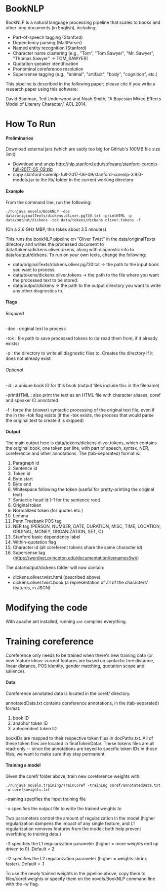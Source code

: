 BookNLP
=======

BookNLP is a natural language processing pipeline that scales to books and other long documents (in English), including:

* Part-of-speech tagging (Stanford)
* Dependency parsing (MaltParser)
* Named entity recognition (Stanford)
* Character name clustering (e.g., "Tom", "Tom Sawyer", "Mr. Sawyer", "Thomas Sawyer" -> TOM_SAWYER)
* Quotation speaker identification
* Pronominal coreference resolution
* Supersense tagging (e.g., "animal", "artifact", "body", "cognition", etc.)

This pipeline is described in the following paper; please cite if you write a research paper using this software:

David Bamman, Ted Underwood and Noah Smith, "A Bayesian Mixed Effects Model of Literary Character," ACL 2014.


How To Run
=======

#### Preliminaries

Download external jars (which are sadly too big for GitHub's 100MB file size limit)

* Download and unzip http://nlp.stanford.edu/software/stanford-corenlp-full-2017-06-09.zip
* copy stanford-corenlp-full-2017-06-09/stanford-corenlp-3.8.0-models.jar to the lib/ folder in the current working directory


#### Example

From the command line, run the following:

    ./runjava novels/BookNLP -doc data/originalTexts/dickens.oliver.pg730.txt -printHTML -p data/output/dickens -tok data/tokens/dickens.oliver.tokens -f

(On a 2.6 GHz MBP, this takes about 3.5 minutes)

This runs the bookNLP pipeline on "Oliver Twist" in the data/originalTexts directory and writes the processed document to data/tokens/dickens.oliver.tokens, along with diagnostic info to data/output/dickens.  To run on your own texts, change the following:

* data/originalTexts/dickens.oliver.pg730.txt -> the path to the input book you want to process.
* data/tokens/dickens.oliver.tokens -> the path to the file where you want the processed text to be stored.
* data/output/dickens -> the path to the output directory you want to write any other diagnostics to.

#### Flags

###### Required

-doc <text> : original text to process

-tok <file> : file path to save processed tokens to (or read them from, if it already exists)

-p : the directory to write all diagnostic files to.  Creates the directory if it does not already exist.


###### Optional

-id : a unique book ID for this book (output files include this in the filename)

-printHTML	: also print the text as an HTML file with character aliases, coref and speaker ID annotated

-f : force the (slower) syntactic processing of the original text file, even if the <file> in the -tok flag exists (if the -tok <file> exists, the process that would parse the original text to create it is skipped)


#### Output

The main output here is data/tokens/dickens.oliver.tokens, which contains the original book, one token per line, with part of speech, syntax, NER, coreference and other annotations.  The (tab-separated) format is:

1. Paragraph id
2. Sentence id
3. Token id
4. Byte start
5. Byte end
6. Whitespace following the token (useful for pretty-printing the original text)
7. Syntactic head id (-1 for the sentence root)
8. Original token
9. Normalized token (for quotes etc.)
10. Lemma
11. Penn Treebank POS tag
12. NER tag (PERSON, NUMBER, DATE, DURATION, MISC, TIME, LOCATION, ORDINAL, MONEY, ORGANIZATION, SET, O)
13. Stanford basic dependency label
14. Within-quotation flag
15. Character id (all coreferent tokens share the same character id)
16. Supersense tag (https://wordnet.princeton.edu/documentation/lexnames5wn)

The data/output/dickens folder will now contain:

* dickens.oliver.twist.html (described above)
* dickens.oliver.twist.book (a representation of all of the characters' features, in JSON)




Modifying the code
================

With apache ant installed, running `ant` compiles everything.


Training coreference
====================

Coreference only needs to be trained when there's new training data (or new feature ideas: current features are based on syntactic tree distance, linear distance, POS identity, gender matching, quotation scope and salience).

#### Data

Coreference annotated data is located in the coref/ directory. 

annotatedData.txt contains coreference annotations, in the (tab-separated) format:

1. book ID
2. anaphor token ID
3. antecendent token ID

bookIDs are mapped to their respective token files in docPaths.txt.  All of these token files are located in finalTokenData/.  These tokens files are all read-only -- since the annotations are keyed to specific token IDs in those files, we want to make sure they stay permanent.

#### Training a model

Given the coref/ folder above, train new coreference weights with:

    ./runjava novels.training/TrainCoref -training coref/annotatedData.txt -o coref/weights.txt

-training specifies the input training file

-o specifies the output file to write the trained weights to

Two parameters control the amount of regularization in the model (higher regularization dampens the impact of any single feature, and L1 regularization removes features from the model; both help prevent overfitting to training data.)

-l1 specifies the L1 regularization parameter (higher = more weights end up driven to 0). Default = 2

-l2 specifies the L2 regularization parameter (higher = weights shrink faster). Default = .1

To use the newly trained weights in the pipeline above, copy them to files/coref.weights or specify them on the novels.BookNLP command line with the -w flag.



